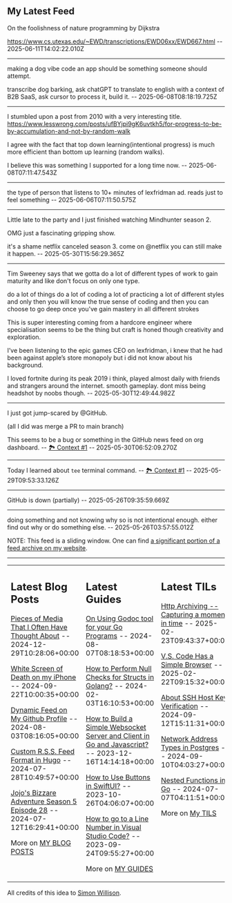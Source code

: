 ## My Latest Feed

<!-- feed starts -->
On the foolishness of nature programming by Dijkstra

https://www.cs.utexas.edu/~EWD/transcriptions/EWD06xx/EWD667.html   -- 2025-06-11T14:02:22.010Z

---

making a dog vibe code an app should be something someone should attempt.

transcribe dog barking, ask chatGPT to translate to english with a context of B2B SaaS, ask cursor to process it, build it.  -- 2025-06-08T08:18:19.725Z

---

I stumbled upon a post from 2010 with a very interesting title.
https://www.lesswrong.com/posts/ufBYjpi9gK6uvtkh5/for-progress-to-be-by-accumulation-and-not-by-random-walk


I agree with the fact that top down learning(intentional progress) is much more efficient than bottom up learning (random walks). 

I believe this was something I supported for a long time now.  -- 2025-06-08T07:11:47.543Z

---

the type of person that listens to 10+ minutes of lexfridman ad. reads just to feel something  -- 2025-06-06T07:11:50.575Z

---

Little late to the party and I just finished watching Mindhunter season 2.

OMG just a fascinating gripping show. 

it's a shame netflix canceled season 3. come on @netflix you can still make it happen.  -- 2025-05-30T15:56:29.365Z

---

Tim Sweeney says that we gotta do a lot of different types of work to gain maturity and like don't focus on only one type. 


do a lot of things do a lot of coding a lot of practicing a lot of different styles and only then you will know the true sense of coding and then you can choose to go deep once you've gain mastery in all different strokes


This is super interesting coming from a hardcore engineer where specialisation seems to be the thing but craft is honed though creativity and exploration.


I’ve been listening to the epic games CEO on lexfridman, i knew that he had been against apple’s store monopoly but i did not know about his background.


I loved fortnite during its peak 2019 i think, played almost daily with friends and strangers around the internet. smooth gameplay. dont miss being headshot by noobs though.  -- 2025-05-30T12:49:44.982Z

---

I just got jump-scared by @GitHub. 

(all I did was merge a PR to main branch)

This seems to be a bug or something in the GitHub news feed on org dashboard. -- [🏞️ Context #1](https://cpx.tnvmadhav.me/content/image/content-images/Screenshot_2025-05-30_at_11.57.42.png) -- 2025-05-30T06:52:09.270Z

---

Today I learned about `tee` terminal command. -- [🏞️ Context #1](https://cpx.tnvmadhav.me/content/image/content-images/image_y73GfFk.png) -- 2025-05-29T09:53:33.126Z

---

GitHub is down (partially)  -- 2025-05-26T09:35:59.669Z

---

doing something and not knowing why so is not intentional enough. either find out why or do something else.  -- 2025-05-26T03:57:55.012Z
<!-- feed ends -->

NOTE: This feed is a sliding window. One can find [a significant portion of a feed archive on my website](https://tnvmadhav.me/feed/).

---


<table><tr><td valign="top" width="33%">

## Latest Blog Posts

<!-- blog starts -->
[Pieces of Media That I Often Have Thought About](https://tnvmadhav.me/blog/pieces-of-media-that-i-often-have-thought-about/) -- 2024-12-29T10:28:06+00:00

[White Screen of Death on my iPhone](https://tnvmadhav.me/blog/white-screen-of-death-on-my-iphone/) -- 2024-09-22T10:00:35+00:00

[Dynamic Feed on My Github Profile](https://tnvmadhav.me/blog/dynamic-feed-on-my-github-profile/) -- 2024-08-03T08:16:05+00:00

[Custom R.S.S. Feed Format in Hugo](https://tnvmadhav.me/blog/custom-rss-feed-format-in-hugo/) -- 2024-07-28T10:49:57+00:00

[Jojo's Bizzare Adventure Season 5 Episode 28](https://tnvmadhav.me/blog/jojos-bizzare-adventure-season-5-episode-28/) -- 2024-07-12T16:29:41+00:00

More on [MY BLOG POSTS](https://tnvmadhav.me/blog/)
<!-- blog ends -->

</td><td valign="top" width="34%">

## Latest Guides

<!-- guide starts -->
[On Using Godoc tool for your Go Programs](https://tnvmadhav.me/guides/on-using-godoc-tool/) -- 2024-08-07T08:18:53+00:00

[How to Perform Null Checks for Structs in Golang?](https://tnvmadhav.me/guides/how-to-perform-null-checks-for-structs-in-golang/) -- 2024-02-03T16:10:53+00:00

[How to Build a Simple Websocket Server and Client in Go and Javascript?](https://tnvmadhav.me/guides/how-to-build-a-simple-websocket-server-and-client-in-go/) -- 2023-12-16T14:14:18+00:00

[How to Use Buttons in SwiftUI?](https://tnvmadhav.me/guides/how-to-use-buttons-in-swiftui/) -- 2023-10-26T04:06:07+00:00

[How to go to a Line Number in Visual Studio Code?](https://tnvmadhav.me/guides/how-to-go-to-line-in-visual-studio-code/) -- 2023-09-24T09:55:27+00:00

More on [MY GUIDES](https://tnvmadhav.me/guides/)
<!-- guide ends -->

</td><td valign="top" width="33%">

## Latest TILs

<!-- til starts -->
[Http Archiving -- Capturing a moment in time](https://tnvmadhav.me/til/http-archiving/) -- 2025-02-23T09:43:37+00:00

[V.S. Code Has a Simple Browser](https://tnvmadhav.me/til/vscode-has-a-simple-browser/) -- 2025-02-22T09:15:32+00:00

[About SSH Host Key Verification](https://tnvmadhav.me/til/ssh-host-key-verification/) -- 2024-09-12T15:11:31+00:00

[Network Address Types in Postgres](https://tnvmadhav.me/til/network-address-types-in-postgres/) -- 2024-09-10T04:03:27+00:00

[Nested Functions in Go](https://tnvmadhav.me/til/nested-functions-in-go/) -- 2024-07-07T04:11:51+00:00

More on [My TILS](https://tnvmadhav.me/til/)
<!-- til ends -->

</td></tr></table>


All credits of this idea to [Simon Willison](https://github.com/simonw/simonw/).